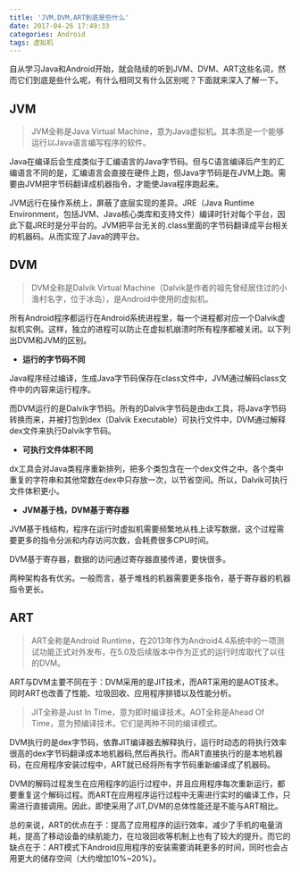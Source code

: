 ```yaml
---
title: 'JVM,DVM,ART到底是些什么'
date: 2017-04-26 17:49:33
categories: Android
tags: 虚拟机
---
```

自从学习Java和Android开始，就会陆续的听到JVM、DVM、ART这些名词，然而它们到底是些什么呢，有什么相同又有什么区别呢？下面就来深入了解一下。

<!-- more -->

## JVM

> JVM全称是Java Virtual Machine，意为Java虚拟机。其本质是一个能够运行以Java语言编写程序的软件。

Java在编译后会生成类似于汇编语言的Java字节码。但与C语言编译后产生的汇编语言不同的是，汇编语言会直接在硬件上跑，但Java字节码是在JVM上跑。需要由JVM把字节码翻译成机器指令，才能使Java程序跑起来。

JVM远行在操作系统上，屏蔽了底层实现的差异。JRE（Java Runtime Environment，包括JVM、Java核心类库和支持文件）编译时针对每个平台，因此下载JRE时是分平台的。JVM把平台无关的.class里面的字节码翻译成平台相关的机器码。从而实现了Java的跨平台。

## DVM

> DVM全称是Dalvik Virtual Machine（Dalvik是作者的祖先曾经居住过的小渔村名字，位于冰岛），是Android中使用的虚拟机。

所有Android程序都运行在Android系统进程里，每一个进程都对应一个Dalvik虚拟机实例。这样，独立的进程可以防止在虚拟机崩溃时所有程序都被关闭。以下列出DVM和JVM的区别。

- **运行的字节码不同**

Java程序经过编译，生成Java字节码保存在class文件中，JVM通过解码class文件中的内容来运行程序。

而DVM运行的是Dalvik字节码。所有的Dalvik字节码是由dx工具，将Java字节码转换而来，并被打包到dex（Dalvik Executable）可执行文件中，DVM通过解释dex文件来执行Dalvik字节码。

- **可执行文件体积不同**

dx工具会对Java类程序重新排列，把多个类包含在一个dex文件之中。各个类中重复的字符串和其他常数在dex中只存放一次，以节省空间。所以，Dalvik可执行文件体积更小。

- **JVM基于栈，DVM基于寄存器**

JVM基于栈结构，程序在运行时虚拟机需要频繁地从栈上读写数据，这个过程需要更多的指令分派和内存访问次数，会耗费很多CPU时间。

DVM基于寄存器，数据的访问通过寄存器直接传递，要快很多。

两种架构各有优劣。一般而言，基于堆栈的机器需要更多指令，基于寄存器的机器指令更长。

## ART

> ART全称是Android Runtime，在2013年作为Android4.4系统中的一项测试功能正式对外发布，在5.0及后续版本中作为正式的运行时库取代了以往的DVM。


ART与DVM主要不同在于：DVM采用的是JIT技术，而ART采用的是AOT技术。同时ART也改善了性能、垃圾回收、应用程序排错以及性能分析。

> JIT全称是Just In Time，意为即时编译技术。AOT全称是Ahead Of Time，意为预编译技术。它们是两种不同的编译模式。

DVM执行的是dex字节码，依靠JIT编译器去解释执行，运行时动态的将执行效率很高的dex字节码翻译成本地机器码,然后再执行。而ART直接执行的是本地机器码，在应用程序安装过程中，ART就已经将所有字节码重新编译成了机器码。

DVM的解码过程发生在应用程序的运行过程中，并且应用程序每次重新运行，都要重复这个解码过程。而ART在应用程序运行过程中无需进行实时的编译工作，只需进行直接调用。因此，即使采用了JIT,DVM的总体性能还是不能与ART相比。

总的来说，ART的优点在于：提高了应用程序的运行效率，减少了手机的电量消耗，提高了移动设备的续航能力，在垃圾回收等机制上也有了较大的提升。而它的缺点在于：ART模式下Android应用程序的安装需要消耗更多的时间，同时也会占用更大的储存空间（大约增加10%~20%）。

